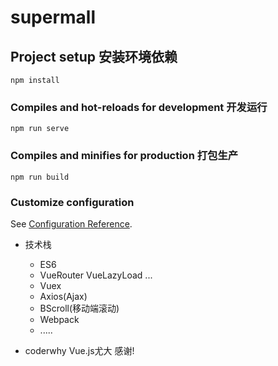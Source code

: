 # supermall

## Project setup 安装环境依赖
```
npm install
```

### Compiles and hot-reloads for development  开发运行
```
npm run serve
```

### Compiles and minifies for production  打包生产
```
npm run build
```

### Customize configuration
See [Configuration Reference](https://cli.vuejs.org/config/).


* 技术栈
  * ES6
  * VueRouter VueLazyLoad ...
  * Vuex
  * Axios(Ajax)
  * BScroll(移动端滚动)
  * Webpack
  * .....

* coderwhy Vue.js尤大 感谢!
